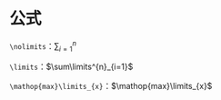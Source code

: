 # 公式

`\nolimits`：$\sum\nolimits^{n}_{i=1}$

`\limits`：$\sum\limits^{n}_{i=1}$

`\mathop{max}\limits_{x}`：$\mathop{max}\limits_{x}$
